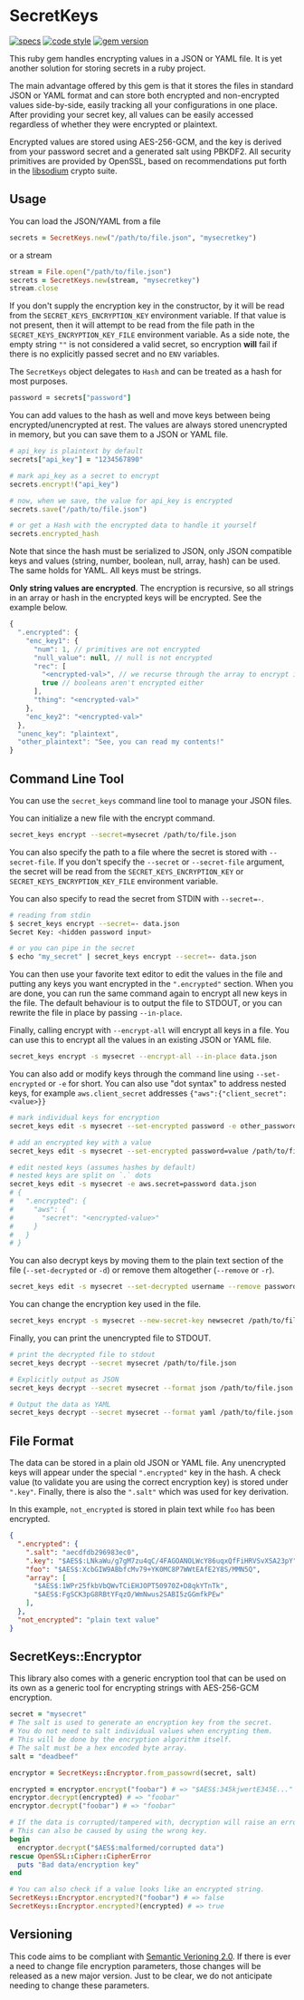 # SecretKeys

[![specs](https://github.com/bdurand/secret_keys/workflows/Run%20tests/badge.svg)](https://github.com/bdurand/secret_keys/actions?query=branch%3Amaster)
[![code style](https://img.shields.io/badge/code_style-standard-brightgreen.svg)](https://github.com/testdouble/standard)
[![gem version](https://badge.fury.io/rb/secret_keys.svg)](https://badge.fury.io/rb/secret_keys)

This ruby gem handles encrypting values in a JSON or YAML file. It is yet another solution for storing secrets in a ruby project.

The main advantage offered by this gem is that it stores the files in standard JSON or YAML format and can store both encrypted and non-encrypted values side-by-side, easily tracking all your configurations in one place. After providing your secret key, all values can be easily accessed regardless of whether they were encrypted or plaintext.

Encrypted values are stored using AES-256-GCM, and the key is derived from your password secret and a generated salt using PBKDF2. All security primitives are provided by OpenSSL, based on recommendations put forth in the [libsodium](https://doc.libsodium.org/secret-key_cryptography/aead/aes-256-gcm) crypto suite.

## Usage

You can load the JSON/YAML from a file

```ruby
secrets = SecretKeys.new("/path/to/file.json", "mysecretkey")
```

or a stream

```ruby
stream = File.open("/path/to/file.json")
secrets = SecretKeys.new(stream, "mysecretkey")
stream.close
```

If you don't supply the encryption key in the constructor, by it will be read from the `SECRET_KEYS_ENCRYPTION_KEY` environment variable. If that value is not present, then it will attempt to be read from the file path in the `SECRET_KEYS_ENCRYPTION_KEY_FILE` environment variable. As a side note, the empty string `""` is not considered a valid secret, so encryption **will** fail if there is no explicitly passed secret and no `ENV` variables.

The `SecretKeys` object delegates to `Hash` and can be treated as a hash for most purposes.

```ruby
password = secrets["password"]
```

You can add values to the hash as well and move keys between being encrypted/unencrypted at rest. The values are always stored unencrypted in memory, but you can save them to a JSON or YAML file.

```ruby
# api_key is plaintext by default
secrets["api_key"] = "1234567890"

# mark api_key as a secret to encrypt
secrets.encrypt!("api_key")

# now, when we save, the value for api_key is encrypted
secrets.save("/path/to/file.json")

# or get a Hash with the encrypted data to handle it yourself
secrets.encrypted_hash
```

Note that since the hash must be serialized to JSON, only JSON compatible keys and values (string, number, boolean, null, array, hash) can be used. The same holds for YAML. All keys must be strings.

**Only string values are encrypted**. The encryption is recursive, so all strings in an array or hash in the encrypted keys will be encrypted. See the example below.

```javascript
{
  ".encrypted": {
    "enc_key1": {
      "num": 1, // primitives are not encrypted
      "null_value": null, // null is not encrypted
      "rec": [
        "<encrypted-val>", // we recurse through the array to encrypt its strings
        true // booleans aren't encrypted either
      ],
      "thing": "<encrypted-val>"
    },
    "enc_key2": "<encrypted-val>"
  },
  "unenc_key": "plaintext",
  "other_plaintext": "See, you can read my contents!"
}
```

## Command Line Tool

You can use the `secret_keys` command line tool to manage your JSON files.

You can initialize a new file with the encrypt command.

```bash
secret_keys encrypt --secret=mysecret /path/to/file.json
```

You can also specify the path to a file where the secret is stored with `--secret-file`. If you don't specify the `--secret` or `--secret-file` argument, the secret will be read from the `SECRET_KEYS_ENCRYPTION_KEY` or `SECRET_KEYS_ENCRYPTION_KEY_FILE` environment variable.

You can also specify to read the secret from STDIN with `--secret=-`.

```bash
# reading from stdin
$ secret_keys encrypt --secret=- data.json
Secret Key: <hidden password input>

# or you can pipe in the secret
$ echo "my_secret" | secret_keys encrypt --secret=- data.json
```

You can then use your favorite text editor to edit the values in the file and putting any keys you want encrypted in the `".encrypted"` section. When you are done, you can run the same command again to encrypt all new keys in the file. The default behaviour is to output the file to STDOUT, or you can rewrite the file in place by passing `--in-place`.

Finally, calling encrypt with `--encrypt-all` will encrypt all keys in a file. You can use this to encrypt all the values in an existing JSON or YAML file.

```bash
secret_keys encrypt -s mysecret --encrypt-all --in-place data.json
```

You can also add or modify keys through the command line using `--set-encrypted` or `-e` for short. You can also use "dot syntax" to address nested keys, for example `aws.client_secret` addresses `{"aws":{"client_secret": <value>}}`

```bash
# mark individual keys for encryption
secret_keys edit -s mysecret --set-encrypted password -e other_password /path/to/file.json

# add an encrypted key with a value
secret_keys edit -s mysecret --set-encrypted password=value /path/to/file.json

# edit nested keys (assumes hashes by default)
# nested keys are split on `.` dots
secret_keys edit -s mysecret -e aws.secret=password data.json
# {
#   ".encrypted": {
#     "aws": {
#       "secret": "<encrypted-value>"
#     }
#   }
# }
```

You can also decrypt keys by moving them to the plain text section of the file (`--set-decrypted` or `-d`) or remove them altogether (`--remove` or `-r`).

```bash
secret_keys edit -s mysecret --set-decrypted username --remove password /path/to/file.json
```

You can change the encryption key used in the file.

```bash
secret_keys encrypt -s mysecret --new-secret-key newsecret /path/to/file.json
```

Finally, you can print the unencrypted file to STDOUT.

```bash
# print the decrypted file to stdout
secret_keys decrypt --secret mysecret /path/to/file.json

# Explicitly output as JSON
secret_keys decrypt --secret mysecret --format json /path/to/file.json

# Output the data as YAML
secret_keys decrypt --secret mysecret --format yaml /path/to/file.json
```

## File Format

The data can be stored in a plain old JSON or YAML file. Any unencrypted keys will appear under the special `".encrypted"` key in the hash. A check value (to validate you are using the correct encryption key) is stored under `".key"`. Finally, there is also the `".salt"` which was used for key derivation.

In this example, `not_encrypted` is stored in plain text while `foo` has been encrypted.

```json
{
  ".encrypted": {
    ".salt": "aecdfdb296983ec0",
    ".key": "$AES$:LNkaWu/g7gM7zu4qC/4FAGOANOLWcY86uqxQfFiHRVSvXSA23pY",
    "foo": "$AES$:XcbGIW9ABbfcMv79+YK0MC8P7WWtEAfE2Y8S/MMN5Q",
    "array": [
      "$AES$:1WPr25fkbVbQWvTCiEHJOPT50970Z+D8qkYTnTk",
      "$AES$:FgSCK3pG8RBtYFqzO/WmNwus2SABI5zGGmfkPEw"
    ],
  },
  "not_encrypted": "plain text value"
}
```

## SecretKeys::Encryptor

This library also comes with a generic encryption tool that can be used on its own as a generic tool for encrypting strings with AES-256-GCM encryption.

```ruby
secret = "mysecret"
# The salt is used to generate an encryption key from the secret.
# You do not need to salt individual values when encrypting them.
# This will be done by the encryption algorithm itself.
# The salt must be a hex encoded byte array.
salt = "deadbeef"

encryptor = SecretKeys::Encryptor.from_passowrd(secret, salt)

encrypted = encryptor.encrypt("foobar") # => "$AES$:345kjwertE345E..."
encryptor.decrypt(encrypted) # => "foobar"
encryptor.decrypt("foobar") # => "foobar"

# If the data is corrupted/tampered with, decryption will raise an error.
# This can also be caused by using the wrong key.
begin
  encryptor.decrypt("$AES$:malformed/corrupted data")
rescue OpenSSL::Cipher::CipherError
  puts "Bad data/encryption key"
end

# You can also check if a value looks like an encrypted string.
SecretKeys::Encryptor.encrypted?("foobar") # => false
SecretKeys::Encryptor.encrypted?(encrypted) # => true
```

## Versioning

This code aims to be compliant with [Semantic Verioning 2.0](https://semver.org/). If there is ever a need to change file encryption parameters, those changes will be released as a new major version. Just to be clear, we do not anticipate needing to change these parameters.
